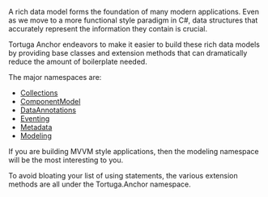 A rich data model forms the foundation of many modern applications. Even as we move to a more functional style paradigm in C#, data structures that accurately represent the information they contain is crucial. 

Tortuga Anchor endeavors to make it easier to build these rich data models by providing base classes and extension methods that can dramatically reduce the amount of boilerplate needed.

The major namespaces are:

* [Collections](Collections.htm)
* [ComponentModel](ComponentModel.htm)
* [DataAnnotations](DataAnnotations.htm)
* [Eventing](Eventing.htm)
* [Metadata](Metadata.htm)
* [Modeling](Modeling.htm)

If you are building MVVM style applications, then the modeling namespace will be the most interesting to you. 

To avoid bloating your list of using statements, the various extension methods are all under the Tortuga.Anchor namespace.
